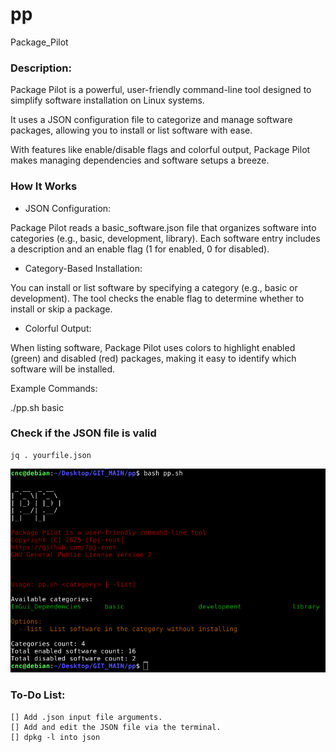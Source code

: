# pp
Package_Pilot



### Description:

Package Pilot is a powerful, user-friendly command-line tool designed to simplify software installation on Linux systems.

It uses a JSON configuration file to categorize and manage software packages, allowing you to install or list software with ease. 

With features like enable/disable flags and colorful output, Package Pilot makes managing dependencies and software setups a breeze.



### How It Works


 - JSON Configuration:
 
 
Package Pilot reads a basic_software.json file that organizes software into categories (e.g., basic, development, library). Each software entry includes a description and an enable flag (1 for enabled, 0 for disabled).
 
 - Category-Based Installation:
 
You can install or list software by specifying a category (e.g., basic or development). The tool checks the enable flag to determine whether to install or skip a package.
 
 - Colorful Output:
 
 When listing software, Package Pilot uses colors to highlight enabled (green) and disabled (red) packages, making it easy to identify which software will be installed.
 
 
 
 
Example Commands:



./pp.sh basic



### Check if the JSON file is valid

```
jq . yourfile.json

```





![main](img/main.png)





### To-Do List:

    [] Add .json input file arguments.
    [] Add and edit the JSON file via the terminal.
    [] dpkg -l into json
    
    
